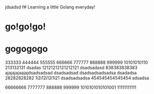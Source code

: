 jdsadsd f# Learning a little Golang everyday!
# go!go!go!
# gogogogo
333333
444444
555555
666666
777777
888888
999999
10101010110
213132131
dsadas
12121212121212121
dsadsadasd
838383838383
ajajajajaajajdsadsadsad
dsadsadsad
dsadsadsadsadsa
dsadadsa
28282828282
1i2i12i12i1i21
dsadsadsadsa
454545454545454
sdsadsa   

66666666
        7777777
888888
999999
1010101010101001
11111111111
